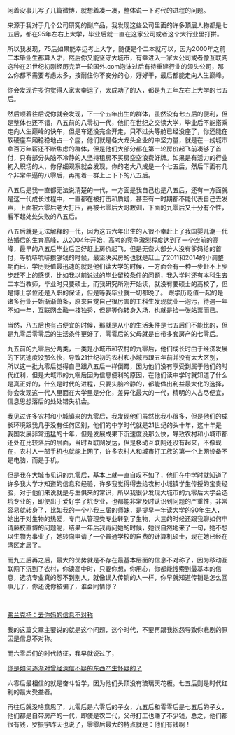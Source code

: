 <p data-pid="51mlxYM1">闲着没事儿写了几篇微博，就想着凑一凑，整体说一下时代的进程的问题。</p><p data-pid="k1frtWAZ">来源于我对于几个公司研究的副产品，我发现这些公司里面的许多顶层人物都是七五后，都在95年左右上大学，毕业后就一直在这家公司或者这个大行业里打拼。</p><p data-pid="3SZ_y6tm">所以我发现，75后如果能幸运考上大学，随便是个二本就可以，因为2000年之前二本毕业生都算人才，然后你又能坚守大城市，有幸进入一家大公司或者像互联网这种在21世纪初刚经历完第一轮国外.com泡沫过后有待重建行业的领头公司，那么你都不需要考虑太多，按耐住你不安分的心，好好干，最后都能走向人生巅峰。</p><p data-pid="v-RtowwD">你会发现许多你觉得人家太幸运了，太成功了的人，都是九五年左右上大学的七五后。</p><p data-pid="MQG-grMO">然后顺着往后说你就会发现，下一个五年出生的群体，虽然没有七五后的便利，但是整体也还不错，八五前的八零初一代，他们在世纪之交读大学，毕业后不能搭乘走向人生巅峰的快车，但是车还没完全开走，只不过头等舱已经没座了，你还能在软硬座车厢稳稳地占一个座，他们就是各大龙头企业的中坚力量，就是在一线城市拿百万年薪还不断焦虑的群体，但是他们大部分都在第一轮房价起飞前凑够了首付，只有部分头脑不冷静的人坚持租房不买房空空浪费好牌。如果是有活力的行业初入职场的人，你仔细观察就会发现，你的老大八成是一个七五后，然后下面有几个非常牛逼的八零后，再拖着一群上上下下的八五后。</p><p data-pid="91Lb3oRk">八五后是我一直都无法说清楚的一代，一方面是我自己也是八五后，还有一方面就是这一代成长过程中，一直都在被打击和质疑，甚至有一时期都不能代表自己去发声，上面被六零后老大打压，再被七零后大哥教训，下面的九零后又十分有个性，看不起处处失败的八五后。</p><p data-pid="ElJFT1J6">八五后就是无法解释的一代，因为这五六年出生的人很不幸赶上了我国婴儿潮一代结婚后的生育高峰，从2004年开始，高考的竞争激烈程度达到了一个空前的高峰，最早的八五后毕业后正好赶上房价起飞，但是无奈大部分人没有爹妈给的首付，等吭哧吭哧攒够钱的时候，最坚决买房的也就是赶上了2011和2014的小调整期而已，学历贬值最迅速的就是他们读大学的时候，一方面会有一种一步赶不上步步赶不上的感觉，比如我以前说过的毕业留校条件的问题，我入学时还有本科生去二本当教师，毕业时只要硕士，而我研究所刚开始读，就没有要硕士的高校了，但是博士学位还是入职的保证，但是等我毕业就一切都晚了。 跟学历贬值一起的是诸多行业开始渐渐萧条，原来自觉自己很厉害的工科生发现就业一泡污，待遇一年不如一年，互联网金融一枝独秀，但是等你转身入场，也就是捡一张站票而已。</p><p data-pid="KM5mSg0i">当然，八五后也有占便宜的时候，那就是从小的生活条件是七五后们不能比的，但是九零后零零后的生活条件更好了，零零后的父母就是自带多套房产的七零后。</p><p data-pid="E2KwBDxt">九五前的九零后分两类，一类是小城市和农村的九零后，他们成长时由于经济发展的下沉速度没那么快，导致21世纪初的农村和小城市跟五年前并没有太大区别，所以这一批九零后觉得自己跟八五后一样倒霉，因为他们没有享受到属于他们的时代红利，但是大城市的九零后因为信息便利的原因，在他们读中学时就知道了什么是真正好的，什么是时代的进程，只要头脑冷静的，都能做出利益最大化的选择，你会发现这一代人里面在大学里是分化，差异化最大的一代，精明的人占尽便宜，信息思想落后的处处错失机会。</p><p data-pid="_OXdTSri">我见过许多农村和小城镇来的九零后，我发现他们虽然比我小很多，但是他们的成长环境跟我几乎没有任何区别，他们的中学时代就是21世纪的头十年，这十年是我国发展非常迅猛的十年，但是发展成果下沉速度没那么快，导致农村和小城市都还处在比较落后的层面，当时互联网发达，但是移动互联网还没有起来，不像现在，农村人一部手机也就能上网了，许多农村人和城市打工族的第一个上网设备不是电脑，而是手机。</p><p data-pid="A2Uat_oO">但是我在大城市见识的九零后，基本上就一直自叹不如了，他们在中学时就知道了许多我大学才知道的信息和经验，许多我觉得得去给农村小城镇学生传授的宝贵经验，对于他们来说就是与生俱来的常识，所以我很少发现大城市的九零后大学会选坑专业的，即使出于爱好学了坑专业，也都能非常及时认识到问题的严重性，非常容易就转身了，比如我的一个小我三届的师妹，是提早一年读大学的90年生人，她出于对生物的热爱，专门从管理类专业转到了生物，大三的时候还跟我聊如何申请藤校直博的问题呢，结果一年后我再问她的时候，她很自然地来了一句，她不想以生物为事业了，她转向申请了一个普通学校的自费的计算机硕士，现在她已经在湾区定居了。</p><p data-pid="z7BHyuPc">而九五后再之后，最大的优势就是不存在最基本层面的信息不对称了，因为移动互联网下沉到了农村，你读高中时，只要你想，你用心，你都能搜索到最基本的信息，选坑专业真的怨不到别人，就像误入传销的人一样，你早就知道传销是怎么回事儿了，你还说你被骗了，谁会同情你？</p><p><br></p><a href="https://zhuanlan.zhihu.com/p/31544661" data-draft-node="block" data-draft-type="link-card" data-image="https://picx.zhimg.com/v2-4b6eef9c942a80038e398464c937247a_qhd.jpg?source=d16d100b" data-image-width="660" data-image-height="200" class="internal">弗兰克扬：去你妈的信息不对称</a><p data-pid="vyFI2tNM">我的这篇文章主要说的就是这个问题，这个时代，不要再跟我抱怨导致你悲剧的原因是信息不对称。</p><p data-pid="7bvRfMsi">而六零后们的时代特征，我早就说过了，</p><a href="https://www.zhihu.com/question/55504311/answer/145021306" data-draft-node="block" data-draft-type="link-card" class="internal">你是如何逐渐对曾经深信不疑的东西产生怀疑的？</a><p data-pid="Yutpvw6k">六零后最相信的就是奋斗哲学，因为他们头顶没有玻璃天花板。七五后则是时代红利的最大受益者。</p><p data-pid="I94QlvuG">再往后就没啥意思了，九零后是六零后的子女，九五后和零零后是七五后的子女，他们都是自带房产的一代，即使是农二代，父母打工也赚了不少钱，总之，他们都很有钱，罗振宇昨天也说了，零零后最大的特点就是：他们有钱啊！</p>